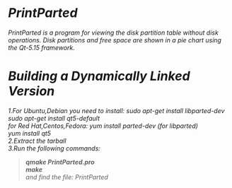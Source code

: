 # *PrintParted* 
*PrintParted is a program for viewing the disk partition table without disk operations. Disk partitions and free space are shown in a pie chart using the Qt-5.15 framework.* 

# *Building a Dynamically Linked Version*
*1.For Ubuntu,Debian you need to install:  sudo apt-get install libparted-dev*<br />
  *sudo apt-get install qt5-default*<br /> 
*for Red Hat,Centos,Fedora:  yum install parted-dev (for libparted)*<br />
  *yum install qt5*<br /> 
*2.Extract the tarball*<br />
*3.Run the following commands:*<br />
>*__qmake PrintParted.pro__*<br />
>*__make__*<br /> 
*and find the file: PrintParted*
